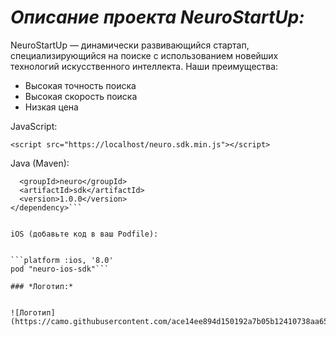 # *Описание проекта NeuroStartUp:*


NeuroStartUp — динамически развивающийся стартап, специализирующийся на поиске с использованием новейших технологий искусственного интеллекта. Наши преимущества:

* Высокая точность поиска
* Высокая скорость поиска
* Низкая цена

JavaScript:


```<script src="https://localhost/neuro.sdk.min.js"></script>```


Java (Maven):


```<dependency>
  <groupId>neuro</groupId>
  <artifactId>sdk</artifactId>
  <version>1.0.0</version>
</dependency>```


iOS (добавьте код в ваш Podfile):


```platform :ios, '8.0'
pod "neuro-ios-sdk"```

### *Логотип:*


![Логотип](https://camo.githubusercontent.com/ace14ee894d150192a7b05b12410738aa65528da742bbce69315a5f441320ea7/68747470733a2f2f692e696d6775722e636f6d2f495a4f525769492e706e67)
